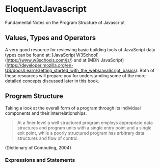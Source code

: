 # EloquentJavascript
Fundamental Notes on the Program Structure of Javascript

## Values, Types and Operators
A very good resource for reviewing basic building tools of JavaScript data types can be found at: [JavaScript W3School] (https://www.w3schools.com/js/) and at [MDN JavaScript] (https://developer.mozilla.org/en-US/docs/Learn/Getting_started_with_the_web/JavaScript_basics). Both of these resources will prepare you for understanding some of the more detailed concepts discussed later in this book. 

## Program Structure 
Taking a look at the overall form of a program through its individual components and their interrelationships. 

> At a finer level a well structured program employs appropriate data structures and program units with a single entry point and a single exit point, while a poorly structured program has arbitrary data structures and flow of control.

(Dictionary of Computing, 2004)

### Expressions and Statements 
